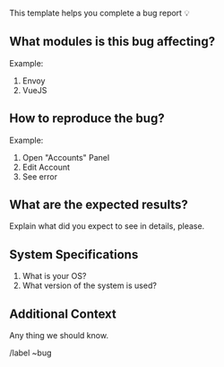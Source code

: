  This template helps you complete a bug report :bulb: 

 ## What modules is this bug affecting? 

 Example:

 1. Envoy
 1. VueJS

## How to reproduce the bug?

 Example:

 1. Open "Accounts" Panel
 1. Edit Account
 1. See error

## What are the expected results?

Explain what did you expect to see in details, please. 

## System Specifications

1. What is your OS?
1. What version of the system is used? 

## Additional Context

Any thing we should know. 

/label ~bug
